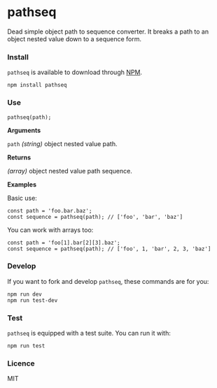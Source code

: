 # pathseq

Dead simple object path to sequence converter.
It breaks a path to an object nested value down to a sequence form.

### Install

`pathseq` is available to download through [NPM](https://www.npmjs.com/package/pathseq).
```
npm install pathseq
```

### Use

```
pathseq(path);
```

**Arguments**

`path` *(string)* object nested value path.

**Returns**

*(array)* object nested value path sequence.

**Examples**

Basic use:
```
const path = 'foo.bar.baz';
const sequence = pathseq(path); // ['foo', 'bar', 'baz']
```
You can work with arrays too:
```
const path = 'foo[1].bar[2][3].baz';
const sequence = pathseq(path); // ['foo', 1, 'bar', 2, 3, 'baz']
```

### Develop

If you want to fork and develop `pathseq`, these commands are for you:
```
npm run dev
npm run test-dev
```

### Test

`pathseq` is equipped with a test suite. You can run it with:
```
npm run test
```

### Licence

MIT
